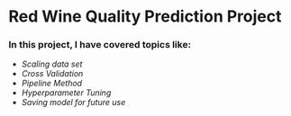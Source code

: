 # Red Wine Quality Prediction Project
### In this project, I have covered topics like:
* *Scaling data set*
* *Cross Validation*
* *Pipeline Method*
* *Hyperparameter Tuning*
* *Saving model for future use*
